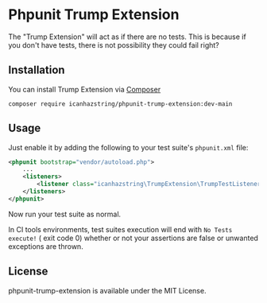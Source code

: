 # Phpunit Trump Extension  

The "Trump Extension" will act as if there are no tests. This
is because if you don't have tests, there is not possibility they could fail right?

## Installation

You can install Trump Extension via [Composer](http://getcomposer.org)

    composer require icanhazstring/phpunit-trump-extension:dev-main

## Usage

Just enable it by adding the following to your test suite's `phpunit.xml` file:

```xml
<phpunit bootstrap="vendor/autoload.php">
    ...
    <listeners>
        <listener class="icanhazstring\TrumpExtension\TrumpTestListener" />
    </listeners>
</phpunit>
```

Now run your test suite as normal.

In CI tools environments, test suites execution will end with `No Tests execute!` ( exit code 0)  whether or not your assertions are false or unwanted exceptions are thrown.

## License

phpunit-trump-extension is available under the MIT License.